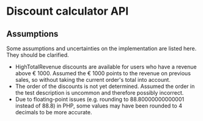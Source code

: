 # Discount calculator API

## Assumptions

Some assumptions and uncertainties on the implementation are listed here. They should be clarified.
 - HighTotalRevenue discounts are available for users who have a revenue above € 1000. Assumed the € 1000 points to the revenue on previous sales, so without taking the current order's total into account.
 - The order of the discounts is not yet determined. Assumed the order in the test description is uncommon and therefore possibly incorrect.
 - Due to floating-point issues (e.g. rounding to 88.80000000000001 instead of 88.8) in PHP, some values may have been rounded to 4 decimals to be more accurate.
